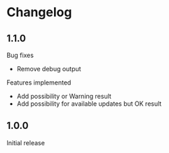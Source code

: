 # Changelog

## 1.1.0
Bug fixes

- Remove debug output

Features implemented

- Add possibility or Warning result
- Add possibility for available updates but OK result

## 1.0.0
Initial release

